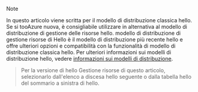 > [!NOTE]
> In questo articolo viene scritta per il modello di distribuzione classica hello. Se si tooAzure nuova, è consigliabile utilizzare in alternativa al modello di distribuzione di gestione delle risorse hello. modello di distribuzione di gestione risorse di Hello è il modello di distribuzione più recente hello e offre ulteriori opzioni e compatibilità con la funzionalità di modello di distribuzione classica hello. Per ulteriori informazioni sui modelli di distribuzione hello, vedere [informazioni sui modelli di distribuzione](../articles/resource-manager-deployment-model.md).

> Per la versione di hello Gestione risorse di questo articolo, selezionarlo dall'elenco a discesa hello seguente o dalla tabella hello del sommario a sinistra di hello.
>
>